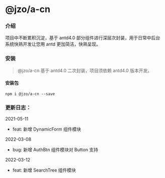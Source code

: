 # @jzo/a-cn

### 介绍

项目中不断累积沉淀，基于 antd4.0 部分组件进行深层次封装，用于日常中后台系统快熟开发让您用 antd 更加简洁，快熟呈现。

### 安装

> @jzo/a-cn
> 基于 antd4.0 二次封装，项目须依赖 antd4.0 版本开发。

#### 安装包

```
npm i @jzo/a-cn --save
```

### 更新日志：

2021-05-11

- feat: 新增 DynamicForm 组件模块

2022-03-08

- bug: 新增 AuthBtn 组件模块对 Button 支持

2022-03-12

- feat: 新增 SearchTree 组件模块
